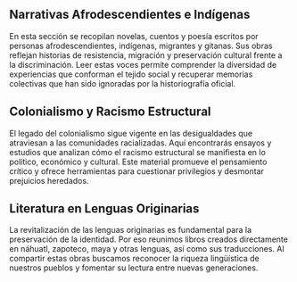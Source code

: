 ## Narrativas Afrodescendientes e Indígenas

En esta sección se recopilan novelas, cuentos y poesía escritos por personas afrodescendientes, indígenas, migrantes y gitanas. Sus obras reflejan historias de resistencia, migración y preservación cultural frente a la discriminación. Leer estas voces permite comprender la diversidad de experiencias que conforman el tejido social y recuperar memorias colectivas que han sido ignoradas por la historiografía oficial.

## Colonialismo y Racismo Estructural
El legado del colonialismo sigue vigente en las desigualdades que atraviesan a las comunidades racializadas. Aquí encontrarás ensayos y estudios que analizan cómo el racismo estructural se manifiesta en lo político, económico y cultural. Este material promueve el pensamiento crítico y ofrece herramientas para cuestionar privilegios y desmontar prejuicios heredados.

## Literatura en Lenguas Originarias
La revitalización de las lenguas originarias es fundamental para la preservación de la identidad. Por eso reunimos libros creados directamente en náhuatl, zapoteco, maya y otras lenguas, así como sus traducciones. Al compartir estas obras buscamos reconocer la riqueza lingüística de nuestros pueblos y fomentar su lectura entre nuevas generaciones.

